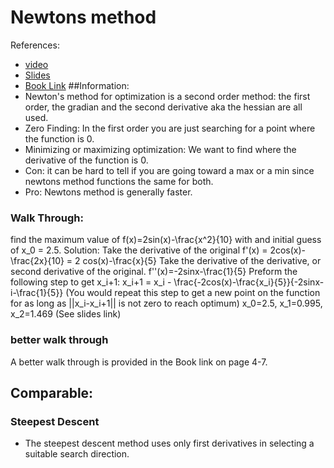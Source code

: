 # Newtons method
References:
- [video](https://www.youtube.com/watch?v=28BMpgxn_Ec)
- [Slides](http://www.ece.mcmaster.ca/~xwu/part4.pdf)
- [Book Link](https://www.cs.ccu.edu.tw/~wtchu/courses/2014s_OPT/Lectures/Chapter%209%20Newton%27s%20Method.pdf)
##Information:
- Newton's method for optimization is a second order method: the first order, the gradian and the second derivative aka the hessian are all used.
- Zero Finding: In the first order you are just searching for a point where the function is 0.  
- Minimizing or maximizing optimization: We want to find where the derivative of the function is 0.
- Con: it can be hard to tell if you are going toward a max or a min since newtons method functions the same for both.
- Pro: Newtons method is generally faster.  

### Walk Through:
  find the maximum value of f(x)=2sin(x)-\frac{x^2}{10} with and initial guess of x_0 = 2.5.
  Solution:
    Take the derivative of the original
    f'(x) = 2cos(x)-\frac{2x}{10} = 2 cos(x)-\frac{x}{5}
    Take the derivative of the derivative, or second derivative of the original.
    f''(x)=-2sinx-\frac{1}{5}
    Preform the following step to get x_i+1:
    x_i+1 = x_i - \frac{-2cos(x)-\frac{x_i}{5}}{-2sinx-i-\frac{1}{5}}
    (You would repeat this step to get a new point on the function for as long as ||x_i-x_i+1|| is not zero to reach optimum)
    x_0=2.5, x_1=0.995, x_2=1.469
    (See slides link)

### better walk through
A better walk through is provided in the Book link on page 4-7.

## Comparable:
### Steepest Descent
- The steepest descent method uses only first derivatives in
selecting a suitable search direction.
